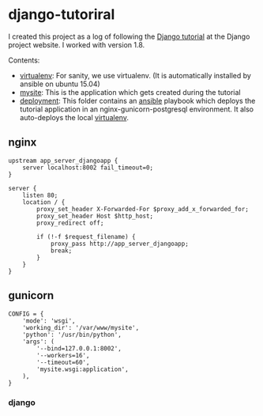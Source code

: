 # django-tutoriral

I created this project as a log of following the [Django tutorial](https://docs.djangoproject.com/en/1.8/) at the Django project website. I worked with version 1.8. 

Contents:

* [virtualenv](virtualenv): For sanity, we use virtualenv. (It is automatically installed by ansible on ubuntu 15.04)
* [mysite](mysite): This is the application which gets created during the tutorial
* [deployment](deployment): This folder contains an [ansible](http://docs.ansible.com) playbook which deploys the tutorial application in an nginx-gunicorn-postgresql environment. It also auto-deploys the local [virtualenv](virtualenv).

## nginx

```
upstream app_server_djangoapp {
    server localhost:8002 fail_timeout=0; 
}

server {
    listen 80;
    location / {
        proxy_set_header X-Forwarded-For $proxy_add_x_forwarded_for;
        proxy_set_header Host $http_host;
        proxy_redirect off;

        if (!-f $request_filename) {
            proxy_pass http://app_server_djangoapp;
            break;
        }
    }
}
```

## gunicorn

```
CONFIG = {
    'mode': 'wsgi',
    'working_dir': '/var/www/mysite',
    'python': '/usr/bin/python',
    'args': (
        '--bind=127.0.0.1:8002',
        '--workers=16',
        '--timeout=60',
        'mysite.wsgi:application',
    ),
}
```

### django